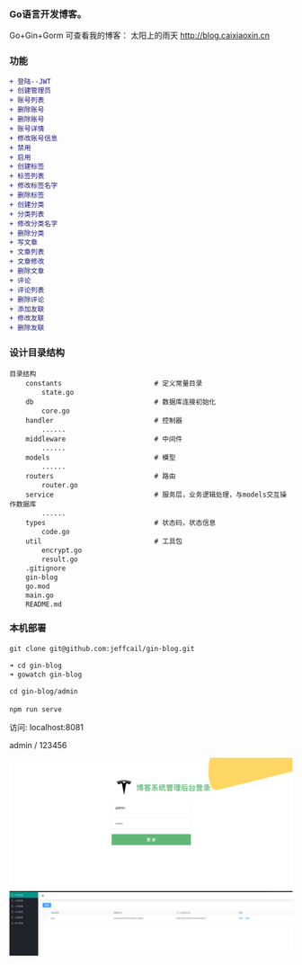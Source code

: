 ### Go语言开发博客。<br>
Go+Gin+Gorm
可查看我的博客：
太阳上的雨天  http://blog.caixiaoxin.cn

### 功能
```diff
+ 登陆--JWT
+ 创建管理员
+ 账号列表
+ 删除账号
+ 删除账号
+ 账号详情
+ 修改账号信息
+ 禁用
+ 启用
+ 创建标签
+ 标签列表
+ 修改标签名字
+ 删除标签
+ 创建分类
+ 分类列表
+ 修改分类名字
+ 删除分类
+ 写文章
+ 文章列表
+ 文章修改
+ 删除文章
+ 评论
+ 评论列表
+ 删除评论
+ 添加友联
+ 修改友联
+ 删除友联

```
### 设计目录结构
```shell
目录结构
	constants                       # 定义常量目录
		state.go 
	db                              # 数据库连接初始化
		core.go
	handler                         # 控制器
		......
	middleware                      # 中间件
		......
	models                          # 模型
		......
	routers                         # 路由
		router.go
	service                         # 服务层，业务逻辑处理，与models交互操作数据库
		......
	types                           # 状态码，状态信息
		code.go
	util                            # 工具包
		encrypt.go
		result.go
	.gitignore
	gin-blog
	go.mod 
	main.go
	README.md
``` 
### 本机部署
```git
git clone git@github.com:jeffcail/gin-blog.git
```
```shell
➜ cd gin-blog
➜ gowatch gin-blog
```

```shell
cd gin-blog/admin

npm run serve
```
访问: localhost:8081

admin / 123456

![登陆](./login.png)
![标签](./tag.png)

